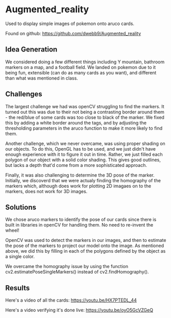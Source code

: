 # Augmented_reality
Used to display simple images of pokemon onto aruco cards.

Found on github: https://github.com/dwebb9/Augmented_reality

## Idea Generation
We considered doing a few different things including Y mountain, bathroom markers on a map, and a football field. We landed on pokemon due to it being fun, extensible (can do as many cards as you want), and different than what was mentioned in class.

## Challenges
The largest challenge we had was openCV struggling to find the markers. It turned out this was due to their not being a contrasting border around them - the red/blue of some cards was too close to black of the marker. We fixed this by adding a white border around the tags, and by adjusting the thresholding parameters in the aruco function to make it more likely to find them.

Another challenge, which we never overcame, was using proper shading on our objects. To do this, OpenGL has to be used, and we just didn't have enough experience with it to figure it out in time. Rather, we just filled each polygon of our object with a solid color shading. This gives good outlines, but lacks a depth that'd come from a more sophisticated approach.

Finally, it was also challenging to determine the 3D pose of the marker. Initially, we discoverd that we were actualy finding the homography of the markers which, although does work for plotting 2D imagaes on to the markers, does not work for 3D images.

## Solutions
We chose aruco markers to identify the pose of our cards since there is built in libraries in openCV for handling them. No need to re-invent the wheel!

OpenCV was used to detect the markers in our images, and then to estimate the pose of the markers to project our model onto the image. As mentioned above, we did this by filling in each of the polygons defined by the object as a single color.

We overcame the homography issue by using the function cv2.estimatePoseSingleMarkers() instead of cv2.findHomography(). 

## Results
Here's a video of all the cards: https://youtu.be/HX7PTEDL_44

Here's a video verifying it's done live: https://youtu.be/oyO5GcVZGeQ
